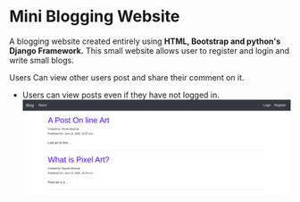 # Mini Blogging Website
A blogging website created entirely using **HTML, Bootstrap and python's Django Framework.**
This small website allows user to register and login and write small blogs. 

Users Can view other users post and share their comment on it.

* Users can view posts even if they have not logged in.
![Post List](/blog_project/images_for_md/post_list.png)




